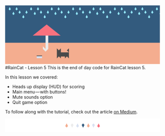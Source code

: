 ![RainCat Lesson Five Header](documentation/header.png)
#RainCat - Lesson 5
This is the end of day code for RainCat lesson 5. 

In this lesson we covered: 

 - Heads up display (HUD) for scoring
 - Main menu — with buttons!
 - Mute sounds option
 - Quit game option

To follow along with the tutorial, check out the article [on Medium](https://medium.com/hello-thirteen23/raincat-lesson-5-23fb12c2f01f#.5btsffngj).

![divider](documentation/divider.png)